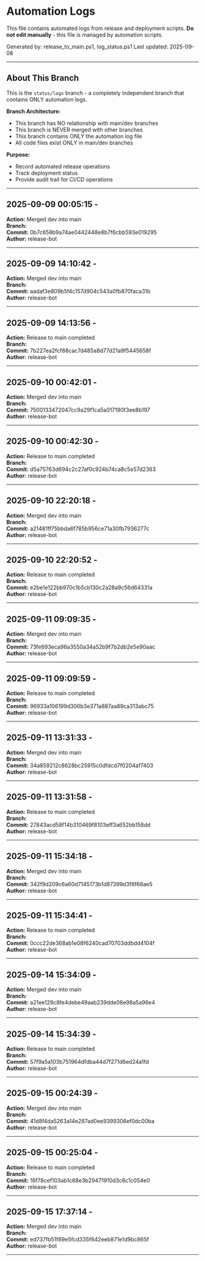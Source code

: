 # Automation Logs

This file contains automated logs from release and deployment scripts.
**Do not edit manually** - this file is managed by automation scripts.

Generated by: release_to_main.ps1, log_status.ps1
Last updated: 2025-09-08

---

## About This Branch

This is the `status/logs` branch - a completely independent branch that contains ONLY automation logs.

**Branch Architecture:**
- This branch has NO relationship with main/dev branches
- This branch is NEVER merged with other branches  
- This branch contains ONLY the automation log file
- All code files exist ONLY in main/dev branches

**Purpose:**
- Record automated release operations
- Track deployment status
- Provide audit trail for CI/CD operations

---

## 2025-09-09 00:05:15 - 
**Action:** Merged dev into main  
**Branch:**   
**Commit:** 0b7c658b9a74ae0442448e8b7f6cbb593e019295  
**Author:** release-bot  

---


## 2025-09-09 14:10:42 - 
**Action:** Merged dev into main  
**Branch:**   
**Commit:** aadaf3e809b5f4c157d904c543a0fb870faca31b  
**Author:** release-bot  

---


## 2025-09-09 14:13:56 - 
**Action:** Release to main completed  
**Branch:**   
**Commit:** 7b227ea2fcf88cac7d485a8d77d21a9f5445658f  
**Author:** release-bot  

---


## 2025-09-10 00:42:01 - 
**Action:** Merged dev into main  
**Branch:**   
**Commit:** 7500133472047cc9a29f1ca5a017190f3ee8b197  
**Author:** release-bot  

---


## 2025-09-10 00:42:30 - 
**Action:** Release to main completed  
**Branch:**   
**Commit:** d5a75763d694c2c27af0c924b74ca8c5e57d2363  
**Author:** release-bot  

---


## 2025-09-10 22:20:18 - 
**Action:** Merged dev into main  
**Branch:**   
**Commit:** a21481ff75bbda6f785b956ce71a30fb7936277c  
**Author:** release-bot  

---


## 2025-09-10 22:20:52 - 
**Action:** Release to main completed  
**Branch:**   
**Commit:** e2be1e122bb970c1b5cb130c2a28a9c56d64331a  
**Author:** release-bot  

---


## 2025-09-11 09:09:35 - 
**Action:** Merged dev into main  
**Branch:**   
**Commit:** 73fe693eca96a3550a34a52b9f7b2db2e5e90aac  
**Author:** release-bot  

---


## 2025-09-11 09:09:59 - 
**Action:** Release to main completed  
**Branch:**   
**Commit:** 96933a106199d306b3e371a887aa89ca313abc75  
**Author:** release-bot  

---


## 2025-09-11 13:31:33 - 
**Action:** Merged dev into main  
**Branch:**   
**Commit:** 34a859212c8628bc25915c0dfdcd7f0204af7403  
**Author:** release-bot  

---


## 2025-09-11 13:31:58 - 
**Action:** Release to main completed  
**Branch:**   
**Commit:** 27843acd58f14b310469f8103eff3a652bb158dd  
**Author:** release-bot  

---


## 2025-09-11 15:34:18 - 
**Action:** Merged dev into main  
**Branch:**   
**Commit:** 342f9d209c6a60d7145173b1d87399d3f8f68ae5  
**Author:** release-bot  

---


## 2025-09-11 15:34:41 - 
**Action:** Release to main completed  
**Branch:**   
**Commit:** 0ccc22de368ab1e08f6240cad70703ddbdd4104f  
**Author:** release-bot  

---


## 2025-09-14 15:34:09 - 
**Action:** Merged dev into main  
**Branch:**   
**Commit:** a21ee129c8fe4debe49aab239dde08e98a5a96e4  
**Author:** release-bot  

---


## 2025-09-14 15:34:39 - 
**Action:** Release to main completed  
**Branch:**   
**Commit:** 57f9a5a103b751964dfdba44d7f271d6ed24a1fd  
**Author:** release-bot  

---


## 2025-09-15 00:24:39 - 
**Action:** Merged dev into main  
**Branch:**   
**Commit:** 41d8f4da5263a14e287ad0ee9399306ef0dc00ba  
**Author:** release-bot  

---


## 2025-09-15 00:25:04 - 
**Action:** Release to main completed  
**Branch:**   
**Commit:** 16f78cef103ab1c68e3b29471910d3c6c1c054e0  
**Author:** release-bot  

---


## 2025-09-15 17:37:14 - 
**Action:** Merged dev into main  
**Branch:**   
**Commit:** ed737fb51f89e5fcd335f642eeb871e1d9bc865f  
**Author:** release-bot  

---

